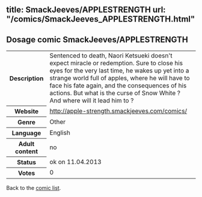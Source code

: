 title: SmackJeeves/APPLESTRENGTH
url: "/comics/SmackJeeves_APPLESTRENGTH.html"
---
Dosage comic SmackJeeves/APPLESTRENGTH
-----------------------------------------

<table class="comicinfo">
<tr>
<th>Description</th><td>Sentenced to death, Naori Ketsueki doesn't expect miracle or redemption. Sure to close his eyes for the very last time, he wakes up yet into a strange world full of apples, where he will have to face his fate again, and the consequences of his actions. But what is the curse of Snow White ? And where will it lead him to ?</td>
</tr>
<tr>
<th>Website</th><td><a href="http://apple-strength.smackjeeves.com/comics/">http://apple-strength.smackjeeves.com/comics/</a></td>
</tr>
<tr>
<th>Genre</th><td>Other</td>
</tr>
<tr>
<th>Language</th><td>English</td>
</tr>
<tr>
<th>Adult content</th><td>no</td>
</tr>
<tr>
<th>Status</th><td>ok on 11.04.2013</td>
</tr>
<tr>
<th>Votes</th><td>0</div></td>
</tr>
</table>

Back to the [comic list](../comic-index.html).
